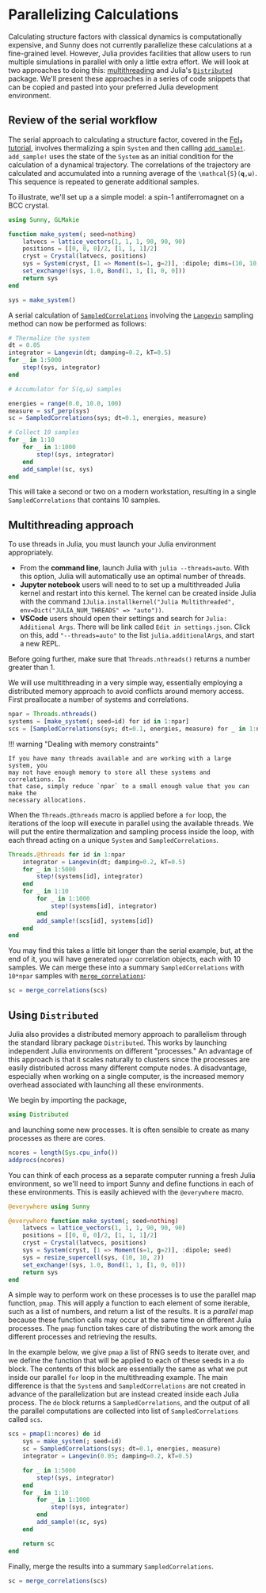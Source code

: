 # Parallelizing Calculations

Calculating structure factors with classical dynamics is computationally
expensive, and Sunny does not currently parallelize these calculations at a
fine-grained level. However, Julia provides facilities that allow users to run
multiple simulations in parallel with only a little extra effort. We will look
at two approaches to doing this:
[multithreading](https://docs.julialang.org/en/v1/manual/multi-threading/) and
Julia's
[`Distributed`](https://docs.julialang.org/en/v1/manual/distributed-computing/)
package. We'll present these approaches in a series of code snippets that can be
copied and pasted into your preferred Julia development environment.

## Review of the serial workflow

The serial approach to calculating a structure factor, covered in the [FeI₂
tutorial](@ref "4. Generalized spin dynamics of FeI₂ at finite *T*"), involves
thermalizing a spin `System` and then calling [`add_sample!`](@ref).
`add_sample!` uses the state of the `System` as an initial condition for the
calculation of a dynamical trajectory. The correlations of the trajectory are
calculated and accumulated into a running average of the ``\mathcal{S}(𝐪,ω)``.
This sequence is repeated to generate additional samples.

To illustrate, we'll set up a a simple model: a spin-1 antiferromagnet on a BCC
crystal. 

```julia
using Sunny, GLMakie

function make_system(; seed=nothing)
    latvecs = lattice_vectors(1, 1, 1, 90, 90, 90)
    positions = [[0, 0, 0]/2, [1, 1, 1]/2]
    cryst = Crystal(latvecs, positions)
    sys = System(cryst, [1 => Moment(s=1, g=2)], :dipole; dims=(10, 10, 2), seed)
    set_exchange!(sys, 1.0, Bond(1, 1, [1, 0, 0]))
    return sys
end

sys = make_system()
```

A serial calculation of [`SampledCorrelations`](@ref) involving the
[`Langevin`](@ref) sampling method can now be performed as follows:

```julia
# Thermalize the system
dt = 0.05
integrator = Langevin(dt; damping=0.2, kT=0.5)
for _ in 1:5000
    step!(sys, integrator)
end

# Accumulator for S(q,ω) samples

energies = range(0.0, 10.0, 100)
measure = ssf_perp(sys)
sc = SampledCorrelations(sys; dt=0.1, energies, measure)

# Collect 10 samples
for _ in 1:10
    for _ in 1:1000
        step!(sys, integrator)
    end
    add_sample!(sc, sys)
end
```

This will take a second or two on a modern workstation, resulting in a single
`SampledCorrelations` that contains 10 samples.


## Multithreading approach
To use threads in Julia, you must launch your Julia environment appropriately.

- From the **command line**, launch Julia with `julia --threads=auto`. With this option, Julia will automatically use an optimal number of threads.
- **Jupyter notebook** users will need to to set up a multithreaded Julia kernel and restart into this kernel. The kernel can be created inside Julia with the command `IJulia.installkernel("Julia Multithreaded", env=Dict("JULIA_NUM_THREADS" => "auto"))`.
- **VSCode** users should open their settings and search for `Julia: Additional Args`. There will be link called `Edit in settings.json`. Click on this, add `"--threads=auto"` to the list `julia.additionalArgs`, and start a new REPL.

Before going further, make sure that `Threads.nthreads()` returns a number greater than 1.

We will use multithreading in a very simple way, essentially employing a
distributed memory approach to avoid conflicts around memory access. First
preallocate a number of systems and correlations.

```julia
npar = Threads.nthreads()
systems = [make_system(; seed=id) for id in 1:npar]
scs = [SampledCorrelations(sys; dt=0.1, energies, measure) for _ in 1:npar]
```

!!! warning "Dealing with memory constraints"

    If you have many threads available and are working with a large system, you
    may not have enough memory to store all these systems and correlations. In
    that case, simply reduce `npar` to a small enough value that you can make the
    necessary allocations.

When the `Threads.@threads` macro is applied before a `for` loop, the
iterations of the loop will execute in parallel using the available threads.
We will put the entire thermalization and sampling process inside the loop,
with each thread acting on a unique `System` and `SampledCorrelations`.

```julia
Threads.@threads for id in 1:npar
    integrator = Langevin(dt; damping=0.2, kT=0.5)
    for _ in 1:5000
        step!(systems[id], integrator)
    end
    for _ in 1:10
        for _ in 1:1000
            step!(systems[id], integrator)
        end
        add_sample!(scs[id], systems[id])
    end
end
```

You may find this takes a little bit longer than the serial example, but, at the
end of it, you will have generated `npar` correlation objects, each with 10
samples. We can merge these into a summary `SampledCorrelations` with `10*npar`
samples with [`merge_correlations`](@ref):

```julia
sc = merge_correlations(scs)
```

## Using `Distributed`
Julia also provides a distributed memory approach to parallelism through the
standard library package `Distributed`. This works by launching independent
Julia environments on different "processes." An advantage of this approach is
that it scales naturally to clusters since the processes are easily distributed
across many different compute nodes. A disadvantage, especially when working on
a single computer, is the increased memory overhead associated with launching
all these environments.

We begin by importing the package,

```julia
using Distributed
```

and launching some new processes. It is often sensible to create as many
processes as there are cores.

```julia
ncores = length(Sys.cpu_info())
addprocs(ncores)
```

You can think of each process as a separate computer running a fresh Julia
environment, so we'll need to import Sunny and define functions in each of these
environments. This is easily achieved with the `@everywhere` macro.
```julia
@everywhere using Sunny

@everywhere function make_system(; seed=nothing)
    latvecs = lattice_vectors(1, 1, 1, 90, 90, 90)
    positions = [[0, 0, 0]/2, [1, 1, 1]/2]
    cryst = Crystal(latvecs, positions)
    sys = System(cryst, [1 => Moment(s=1, g=2)], :dipole; seed)
    sys = resize_supercell(sys, (10, 10, 2))
    set_exchange!(sys, 1.0, Bond(1, 1, [1, 0, 0]))
    return sys
end
```

A simple way to perform work on these processes is to use the parallel map
function, `pmap`. This will apply a function to each element of some iterable,
such as a list of numbers, and return a list of the results. It is a _parallel_
map because these function calls may occur at the same time on different Julia
processes. The `pmap` function takes care of distributing the work among the
different processes and retrieving the results.

In the example below, we give `pmap` a list of RNG seeds to iterate over, and
we define the function that will be applied to each of these seeds in a `do`
block. The contents of this block are essentially the same as what we put
inside our parallel `for` loop in the multithreading example. The main
difference is that the `System`s and `SampledCorrelations` are not created in
advance of the parallelization but are instead created inside each Julia
process. The `do` block returns a `SampledCorrelations`, and the output of all
the parallel computations are collected into list of `SampledCorrelations`
called `scs`.

```julia
scs = pmap(1:ncores) do id
    sys = make_system(; seed=id)
    sc = SampledCorrelations(sys; dt=0.1, energies, measure)
    integrator = Langevin(0.05; damping=0.2, kT=0.5)

    for _ in 1:5000
        step!(sys, integrator)
    end
    for _ in 1:10
        for _ in 1:1000 
            step!(sys, integrator)
        end
        add_sample!(sc, sys)
    end

    return sc
end
```

Finally, merge the results into a summary `SampledCorrelations`.

```julia
sc = merge_correlations(scs)
```
